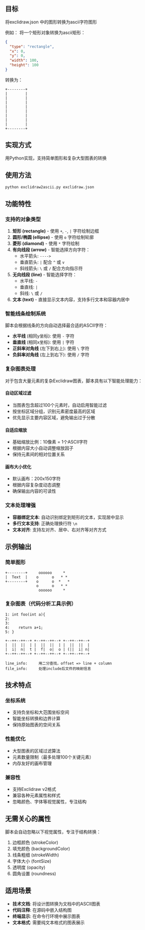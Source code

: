 
## 目标
将exclidraw.json 中的图形转换为ascii字符图形

例如：
将一个矩形对象转换为ascii矩形：
```json
{
  "type": "rectangle",
  "x": 0,
  "y": 0,
  "width": 100,
  "height": 100
}
```

转换为：
```
+--------+
|        |
|        |
|        |
|        |
|        |
|        |
|        |
|        |
+--------+
```

## 实现方式

用Python实现，支持简单图形和复杂大型图表的转换

## 使用方法

```bash
python exclidraw2ascii.py exclidraw.json
```

## 功能特性

### 支持的对象类型

1. **矩形 (rectangle)** - 使用 `+`, `-`, `|` 字符绘制边框
2. **圆形/椭圆 (ellipse)** - 使用 `o` 字符绘制轮廓
3. **菱形 (diamond)** - 使用 `*` 字符绘制
4. **有向线段 (arrow)** - 智能选择方向字符：
   - 水平箭头: `---->`
   - 垂直箭头: `|` 配合 `^` 或 `v`
   - 斜线箭头: `\` 或 `/` 配合方向指示符
5. **无向线段 (line)** - 智能选择字符：
   - 水平线: `-`
   - 垂直线: `|`
   - 斜线: `\` 或 `/`
6. **文本 (text)** - 直接显示文本内容，支持多行文本和容器内居中

### 智能线条绘制系统

脚本会根据线条的方向自动选择最合适的ASCII字符：

- **水平线** (相同y坐标): 使用 `-` 字符
- **垂直线** (相同x坐标): 使用 `|` 字符  
- **正斜率对角线** (左下到右上): 使用 `\` 字符
- **负斜率对角线** (左上到右下): 使用 `/` 字符

### 复杂图表处理

对于包含大量元素的复杂Exclidraw图表，脚本具有以下智能处理能力：

#### 自动区域过滤
- 当图表包含超过100个元素时，自动启用智能过滤
- 按坐标区域分组，识别元素密度最高的区域
- 优先显示主要内容区域，避免输出过于分散

#### 自适应缩放
- 基础缩放比例：10像素 = 1个ASCII字符
- 根据内容大小自动调整缩放因子
- 保持元素间的相对位置关系

#### 画布大小优化
- 默认画布：200x150字符
- 根据内容复杂度动态调整
- 确保输出内容的可读性

### 文本处理增强

- **容器绑定文本**: 自动识别绑定到矩形的文本，实现居中显示
- **多行文本支持**: 正确处理换行符 `\n`
- **文本对齐**: 支持左对齐、居中、右对齐等对齐方式

## 示例输出

### 简单图形
```
+--------+     oooooo     *
|  Text  |    o      o   * *
+--------+    o      o  *   *
              o      o   * *
               oooooo     *
```

### 复杂图表（代码分析工具示例）
```
1: int foo(int a){
2:
3:
4:    return a+1;
5: }

+--++--++--+ +--++--++--+ +--++--++--+
|  ||  ||  | |  ||  ||  | |  ||  ||  |
|  i|  n|  t |  f|  o|  o | (||  i| n|
+--++--++--+ +--++--++--+ +--++--++--+

line_info:     用二分查找，offset => line + column
file_info:     处理include后文件的映射信息
```

## 技术特点

### 坐标系统
- 支持负坐标和大范围坐标空间
- 智能坐标转换和边界计算
- 保持原始图表的空间关系

### 性能优化
- 大型图表的区域过滤算法
- 元素数量限制（最多处理100个关键元素）
- 内存友好的画布管理

### 兼容性
- 支持Exclidraw v2格式
- 兼容各种元素属性和样式
- 忽略颜色、字体等视觉属性，专注结构

## 无需关心的属性

脚本会自动忽略以下视觉属性，专注于结构转换：

1. 边框颜色 (strokeColor)
2. 填充颜色 (backgroundColor)  
3. 线条粗细 (strokeWidth)
4. 字体大小 (fontSize)
5. 透明度 (opacity)
6. 圆角设置 (roundness)

## 适用场景

- **技术文档**: 将设计图转换为文档中的ASCII图表
- **代码注释**: 在源码中嵌入结构图
- **终端显示**: 在命令行环境中展示图表
- **文本格式**: 需要纯文本格式的图表展示
